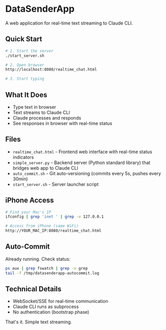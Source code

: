 # DataSenderApp

A web application for real-time text streaming to Claude CLI.

## Quick Start

```bash
# 1. Start the server
./start_server.sh

# 2. Open browser
http://localhost:8080/realtime_chat.html

# 3. Start typing
```

## What It Does

- Type text in browser
- Text streams to Claude CLI 
- Claude processes and responds
- See responses in browser with real-time status

## Files

- `realtime_chat.html` - Frontend web interface with real-time status indicators
- `simple_server.py` - Backend server (Python standard library) that bridges web app to Claude CLI  
- `auto_commit.sh` - Git auto-versioning (commits every 5s, pushes every 30min)
- `start_server.sh` - Server launcher script

## iPhone Access

```bash
# Find your Mac's IP
ifconfig | grep 'inet ' | grep -v 127.0.0.1

# Access from iPhone (same WiFi)
http://YOUR_MAC_IP:8080/realtime_chat.html
```

## Auto-Commit

Already running. Check status:
```bash
ps aux | grep fswatch | grep -v grep
tail -f /tmp/datasenderapp-autocommit.log
```

## Technical Details

- WebSocket/SSE for real-time communication
- Claude CLI runs as subprocess
- No authentication (bootstrap phase)

That's it. Simple text streaming.